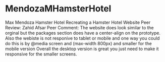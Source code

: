 # MendozaMHamsterHotel
Max Mendoza
Hamster Hotel
Recreating a Hamster Hotel Website
Peer Review: Zahid Afsar
Peer Comment: The website does look similar to the orginal but the packages section does have a center-align on the prototype. Also the webiste is not responive to tablet or mobile and one way you could do this is by @media screen and (max-width 800px) and smaller for the mobile version Overall the desktop version is great you just need to make it responsive for the smaller screens.
